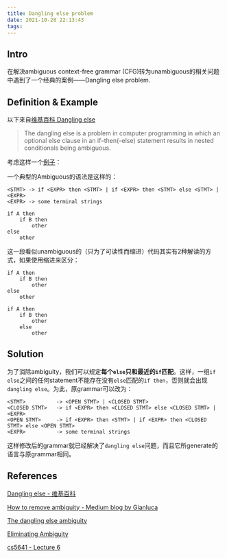 ```yaml
---
title: Dangling else problem
date: 2021-10-28 22:13:43
tags:
---
```


## Intro

在解决ambiguous context-free grammar (CFG)转为unambiguous的相关问题中遇到了一个经典的案例——Dangling else problem.

<!--more-->

## Definition & Example

以下来自[维基百科 Dangling else][wiki dangling else]

> The dangling else is a problem in computer programming in which an optional else clause in an if–then(–else) statement results in nested conditionals being ambiguous.

考虑这样一个[例子][dangling else example]：

一个典型的Ambiguous的语法是这样的：

```text
<STMT> -> if <EXPR> then <STMT> | if <EXPR> then <STMT> else <STMT> | <EXPR>
<EXPR> -> some terminal strings
```

```text
if A then
    if B then
        other
else
    other
```

这一段看似unambiguous的（只为了可读性而缩进）代码其实有2种解读的方式，如果使用缩进来区分：

```text
if A then
    if B then
        other
else
    other
```

```text
if A then
    if B then
        other
    else
        other
```

<!--
## Approaches

为了解决这种ambiguity，常见的方法有2种：keeping grammar & changing grammar

### Keeping grammar

常用的语言如C, Java, Pascal使用的是这种方式。他们都遵循一个惯例，即把dangling `else`匹配到前面最近的`if`上，为此这些语言明确的使用了分块的符号，如`{}`。

### Changing grammar

-->

## Solution

为了消除ambiguity，我们可以规定**每个`else`只和最近的`if`匹配**。这样，一组`if else`之间的任何statement不能存在没有`else`匹配的`if then`，否则就会出现`dangling else`。为此，原grammar可以改为：

```text
<STMT>          -> <OPEN STMT> | <CLOSED STMT>
<CLOSED STMT>   -> if <EXPR> then <CLOSED STMT> else <CLOSED STMT> | <EXPR>
<OPEN STMT>     -> if <EXPR> then <STMT> | if <EXPR> then <CLOSED STMT> else <OPEN STMT>
<EXPR>          -> some terminal strings
```

这样修改后的grammar就已经解决了`dangling else`问题，而且它所generate的语言与原grammar相同。

## References

[Dangling else - 维基百科][wiki dangling else]

[How to remove ambiguity - Medium blog by Gianluca][dangling else example]

[The dangling else ambiguity][emory.edu]

[Eliminating Ambiguity][nuim.ie]

[cs5641 - Lecture 6][umn.edu]

[wiki dangling else]: https://en.wikipedia.org/wiki/Dangling_else
[dangling else example]: https://echo-bravo-fox.medium.com/make-a-grammar-unambiguous-4b12554bc3a6#942b
[emory.edu]: http://www.mathcs.emory.edu/~cheung/Courses/561/Syllabus/2-C/dangling-else.html
[nuim.ie]: http://www.cs.nuim.ie/~jpower/Courses/Previous/parsing/node28.html
[umn.edu]: https://www.d.umn.edu/~rmaclin/cs5641/Notes/Lecture6.pdf